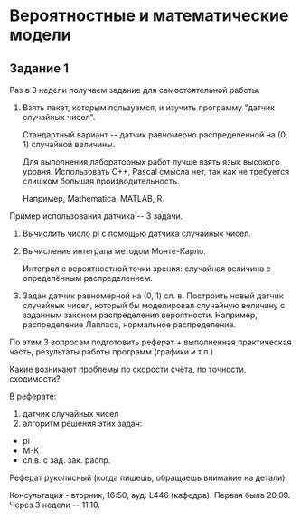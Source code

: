 # Вероятностные и математические модели
## Задание 1

Раз в 3 недели получаем задание для самостоятельной работы.

1. Взять пакет, которым пользуемся, и изучить программу "датчик случайных чисел".

   Стандартный вариант -- датчик равномерно распределенной на (0, 1) случайной величины.

   Для выполнения лабораторных работ лучше взять язык высокого уровня. Использовать С++, Pascal смысла нет, так как не требуется слишком большая производительность.

   Например, Mathematica, MATLAB, R.

Пример использования датчика -- 3 задачи.

1. Вычислить число pi с помощью датчика случайных чисел.

2. Вычисление интеграла методом Монте-Карло.

   Интеграл с вероятностной точки зрения: случайная величина с определённым распределением.

3. Задан датчик равномерной на (0, 1) сл. в.
Построить новый датчик случайных чисел, который бы моделировал случайную величину с заданным законом распределения вероятности. Например, распределение Лапласа, нормальное распределение.

По этим 3 вопросам подготовить реферат + выполненная практическая часть, результаты работы программ (графики и т.п.)

Какие возникают проблемы по скорости счёта, по точности, сходимости?

В реферате:
1. датчик случайных чисел
2. алгоритм решения этих задач:
  - pi
  - М-К
  - сл.в. с зад. зак. распр.

Реферат рукописный (когда пишешь, обращаешь внимание на детали).

Консультация - вторник, 16:50, ауд. L446 (кафедра).
Первая была 20.09.
Через 3 недели -- 11.10.
